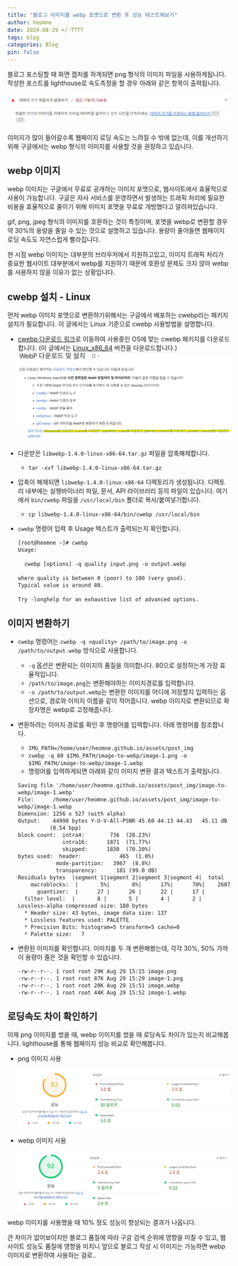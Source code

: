 ```yaml
---
title: "블로그 이미지를 webp 포맷으로 변환 후 성능 테스트해보기"
author: heomne
date: 2024-08-29 +/-TTTT
tags: blog
categories: Blog
pin: false
---
```


블로그 포스팅할 때 화면 캡처를 하게되면 png 형식의 이미지 파일을 사용하게됩니다. 작성한 포스트를 lighthouse로 속도측정을 할 경우 아래와 같은 항목이 출력됩니다.

![need to reduce image capacity](/assets/post_img/image-to-webp/image.webp)

이미지가 많이 들어갈수록 웹페이지 로딩 속도는 느려질 수 밖에 없는데, 이를 개선하기 위해 구글에서는 webp 형식의 이미지를 사용할 것을 권장하고 있습니다.

## webp 이미지
webp 이미지는 구글에서 무료로 공개하는 이미지 포맷으로, 웹사이트에서 효율적으로 사용이 가능합니다. 구글은 자사 서비스를 운영하면서 발생하는 트래픽 처리에 필요한 비용을 효율적으로 줄이기 위해 이미지 포맷을 무료로 개방했다고 알려져있습니다.

gif, png, jpeg 형식의 이미지를 호환하는 것이 특징이며, 포맷을 webp로 변환할 경우 약 30%의 용량을 줄일 수 있는 것으로 설명하고 있습니다. 용량이 줄어들면 웹페이지 로딩 속도도 자연스럽게 빨라집니다.

현 시점 webp 이미지는 대부분의 브라우저에서 지원하고있고, 이미지 트래픽 처리가 중요한 웹사이트 대부분에서 webp를 지원하기 때문에 호환성 문제도 크지 않아 webp를 사용하지 않을 이유가 없는 상황입니다.

## cwebp 설치 - Linux
먼저 webp 이미지 포맷으로 변환하기위해서는 구글에서 배포하는 cwebp라는 패키지 설치가 필요합니다. 이 글에서는 Linux 기준으로 cwebp 사용방법을 설명합니다.

- [cwebp 다운로드 링크](https://developers.google.com/speed/webp/download?hl=ko)로 이동하여 사용중인 OS에 맞는 cwebp 패키지를 다운로드합니다. (이 글에서는 [Linux_x86_64](https://storage.googleapis.com/downloads.webmproject.org/releases/webp/libwebp-1.4.0-linux-x86-64.tar.gz) 버전을 다운로드합니다.)
  ![cwebp download page](/assets/post_img/image-to-webp/image-1.webp)

- 다운받은 `libwebp-1.4.0-linux-x86-64.tar.gz` 파일을 압축해제합니다.

  - `tar -xvf libwebp-1.4.0-linux-x86-64.tar.gz`

- 압축이 해제되면 `libwebp-1.4.0-linux-x86-64` 디렉토리가 생성됩니다. 디렉토리 내부에는 실행바이너리 파일, 문서, API 라이브러리 등의 파일이 있습니다. 여기에서 `bin/cwebp` 파일을 `/usr/local/bin` 폴더로 복사/붙여넣기합니다.

  - `cp libwebp-1.4.0-linux-x86-64/bin/cwebp /usr/local/bin`

- `cwebp` 명령어 입력 후 Usage 텍스트가 출력되는지 확인합니다.

  ```terminal
  [root@heomne ~]# cwebp
  Usage:

    cwebp [options] -q quality input.png -o output.webp

  where quality is between 0 (poor) to 100 (very good).
  Typical value is around 80.

  Try -longhelp for an exhaustive list of advanced options.
  ```

## 이미지 변환하기

- `cwebp` 명령어는 `cwebp -q <quality> /path/to/image.png -o /path/to/output.webp` 방식으로 사용합니다.
  - `-q` 옵션은 변환되는 이미지의 품질을 의미합니다. 80으로 설정하는게 가장 효율적입니다.
  - `/path/to/image.png`는 변환해야하는 이미지경로를 입력합니다.
  - `-o /path/to/output.webp`는 변환한 이미지를 어디에 저장할지 입력하는 옵션으로, 경로와 이미지 이름을 같이 적어줍니다. webp 이미지로 변환되므로 확장자명은 webp로 고정해줍니다.

- 변환하려는 이미지 경로를 확인 후 명령어를 입력합니다. 아래 명령어를 참조합니다.
  - `IMG_PATH=/home/user/heomne.github.io/assets/post_img`
  - `cwebp -q 80 $IMG_PATH/image-to-webp/image-1.png -o $IMG_PATH/image-to-webp/image-1.webp`
  - 명령어를 입력하게되면 아래와 같이 이미지 변환 결과 텍스트가 출력됩니다.
  
  ```terminal
  Saving file '/home/user/heomne.github.io/assets/post_img/image-to-webp/image-1.webp'
  File:      /home/user/heomne.github.io/assets/post_img/image-to-webp/image-1.webp
  Dimension: 1256 x 527 (with alpha)
  Output:    44998 bytes Y-U-V-All-PSNR 45.60 44.13 44.43   45.11 dB
            (0.54 bpp)
  block count:  intra4:        736  (28.23%)
                intra16:      1871  (71.77%)
                skipped:      1830  (70.20%)
  bytes used:  header:            465  (1.0%)
              mode-partition:   3967  (8.8%)
              transparency:      181 (99.0 dB)
  Residuals bytes  |segment 1|segment 2|segment 3|segment 4|  total
      macroblocks:  |       5%|       8%|      17%|      70%|    2607
        quantizer:  |      27 |      26 |      22 |      17 |
    filter level:  |       8 |       5 |       4 |       2 |
  Lossless-alpha compressed size: 180 bytes
    * Header size: 43 bytes, image data size: 137
    * Lossless features used: PALETTE
    * Precision Bits: histogram=5 transform=5 cache=0
    * Palette size:   7
  ```

- 변환된 이미지를 확인합니다. 이미지를 두 개 변환해봤는데, 각각 30%, 50% 가까이 용량이 줄은 것을 확인할 수 있습니다.

  ```terminal
  -rw-r--r--. 1 root root 29K Aug 29 15:15 image.png
  -rw-r--r--. 1 root root 87K Aug 29 15:29 image-1.png
  -rw-r--r--. 1 root root 20K Aug 29 15:51 image.webp
  -rw-r--r--. 1 root root 44K Aug 29 15:52 image-1.webp
  ```

## 로딩속도 차이 확인하기

이제 png 이미지를 썼을 때, webp 이미지를 썼을 때 로딩속도 차이가 있는지 비교해봅니다. lighthouse를 통해 웹페이지 성능 비교로 확인해봅니다.

- png 이미지 사용

  ![png lighthouse test](/assets/post_img/image-to-webp/use-png.webp)

- webp 이미지 사용

  ![webp lighthouse test](/assets/post_img/image-to-webp/use-webp.webp)


webp 이미지를 사용했을 때 10% 정도 성능이 향상되는 결과가 나옵니다. 

큰 차이가 없어보이지만 블로그 품질에 따라 구글 검색 순위에 영향을 미칠 수 있고, 웹사이트 성능도 품질에 영향을 미치니 앞으로 블로그 작성 시 이미지는 가능하면 webp 이미지로 변환하여 사용하는 걸로..

